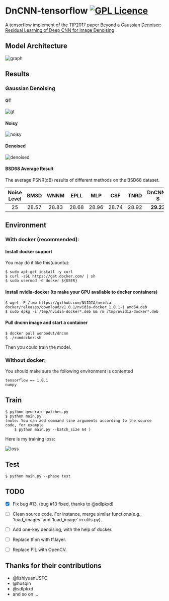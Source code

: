 # DnCNN-tensorflow   [![GPL Licence](https://badges.frapsoft.com/os/gpl/gpl.svg?v=103)](https://opensource.org/licenses/GPL-3.0/)  
A tensorflow implement of the TIP2017 paper [Beyond a Gaussian Denoiser: Residual Learning of Deep CNN for Image Denoising](http://www4.comp.polyu.edu.hk/~cslzhang/paper/DnCNN.pdf)

## Model Architecture
![graph](https://github.com/crisb-DUT/DnCNN-tensorflow/blob/master/img/model.png)


## Results
### Gaussian Denoising
#### GT
![gt](https://github.com/crisb-DUT/DnCNN-tensorflow/blob/master/img/gt.png) 
#### Noisy
![noisy](https://github.com/crisb-DUT/DnCNN-tensorflow/blob/master/img/noisy.png)
#### Denoised
![denoised](https://github.com/crisb-DUT/DnCNN-tensorflow/blob/master/img/denoised.png)

#### BSD68 Average Result 
The average PSNR(dB) results of different methods on the BSD68 dataset.

|  Noise Level | BM3D | WNNM  | EPLL | MLP |  CSF |TNRD  | DnCNN-S | DnCNN-B | DnCNN-tensorflow |
|:-------:|:-------:|:-------:|:-------:|:-------:|:-------:|:-------:|:-------:|:-------:|:-------:|
| 25  |  28.57  |   28.83   | 28.68  | 28.96 |  28.74 |  28.92 | **29.23** | **29.16**  | **29.24** |


## Environment
### With docker (recommended):
#### Install docker support
You may do it like this(ubuntu):
``` shell
$ sudo apt-get install -y curl
$ curl -sSL https://get.docker.com/ | sh
$ sudo usermod -G docker ${USER}
```
#### Install nvidia-docker (to make your GPU available to docker containers)
```shell
$ wget -P /tmp https://github.com/NVIDIA/nvidia-docker/releases/download/v1.0.1/nvidia-docker_1.0.1-1_amd64.deb
$ sudo dpkg -i /tmp/nvidia-docker*.deb && rm /tmp/nvidia-docker*.deb
```

#### Pull dncnn image and start a container
```shell
$ docker pull wenbodut/dncnn
$ ./rundocker.sh
```
Then you could train the model.

### Without docker:
You should make sure the following environment is contented
```
tensorflow == 1.0.1
numpy
```


## Train
```
$ python generate_patches.py
$ python main.py
(note: You can add command line arguments according to the source code, for example
    $ python main.py --batch_size 64 )
```
Here is my training loss:


![loss](https://github.com/crisb-DUT/DnCNN-tensorflow/blob/master/img/loss.png) 

## Test
```
$ python main.py --phase test
```

## TODO
- [x] Fix bug #13. (bug #13 fixed, thanks to @sdlpkxd)
- [ ] Clean source  code. For instance, merge similar functions(e.g., 'load_images 'and 'load_image' in utils.py).
- [ ] Add one-key denoising, with the help of docker.
- [ ] Replace tf.nn with tf.layer.
- [ ] Replace PIL with OpenCV.


## Thanks for their contributions
- @lizhiyuanUSTC
- @husqin
- @sdlpkxd
- and so on ...







